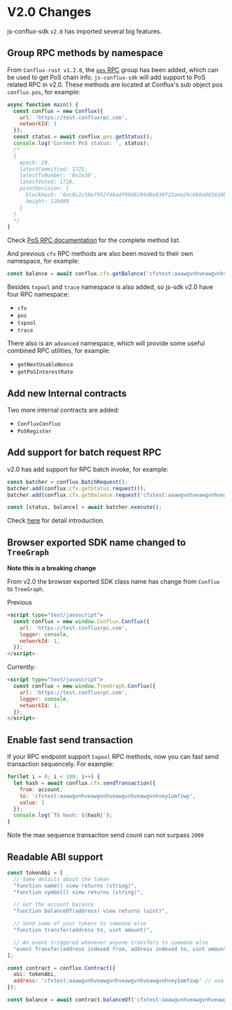 # V2.0 Changes

js-conflux-sdk `v2.0` has imported several big features.

## Group RPC methods by namespace

From `Conflux-rust v1.2.0`, the [`pos` RPC]() group has been added, which can be used to get PoS chain info. `js-conflux-sdk` will add support to PoS related RPC in v2.0. These methods are located at Conflux's sub object pos `conflux.pos`, for example:

```js
async function main() {
  const conflux = new Conflux({
    url: 'https://test.confluxrpc.com',
    networkId: 1
  });
  const status = await conflux.pos.getStatus();
  console.log('Current PoS status: ', status);
  /*
  {
    epoch: 29,
    latestCommitted: 1725,
    latestTxNumber: '0x1e36',
    latestVoted: 1728,
    pivotDecision: {
      blockHash: '0xc8c2c58ef952f48adf00d6204d6e930f23aee26c6b9a903820bea1c012f72f3e',
      height: 120480
    }
  }
  */
}
```

Check [PoS RPC documentation]() for the complete method list.

And previous `cfx` RPC methods are also been moved to their own namespace, for example:

```js
const balance = await conflux.cfx.getBalance('cfxtest:aaawgvnhveawgvnhveawgvnhveawgvnhvey1umfzwp');
```

Besides `txpool` and `trace` namespace is also added, so js-sdk v2.0 have four RPC namespace:

* `cfx`
* `pos`
* `txpool`
* `trace`

There also is an `advanced` namespace, which will provide some useful combined RPC utilities, for example: 

* `getNextUsableNonce`
* `getPoSInterestRate`

## Add new Internal contracts

Two more internal contracts are added:

* `ConfluxConflux`
* `PoSRegister`

## Add support for batch request RPC

v2.0 has add support for RPC batch invoke, for example: 

```js
const batcher = conflux.BatchRequest();
batcher.add(conflux.cfx.getStatus.request());
batcher.add(conflux.cfx.getBalance.request('cfxtest:aaawgvnhveawgvnhveawgvnhveawgvnhvey1umfzwp'));

const [status, balance] = await batcher.execute();
```

Check [here](./batch_rpc.md) for detail introduction.

## Browser exported SDK name changed to `TreeGraph`

**Note this is a breaking change**

From v2.0 the browser exported SDK class name has change from `Conflux` to `TreeGraph`.

Previous

```html
<script type="text/javascript">
  const conflux = new window.Conflux.Conflux({
    url: 'https://test.confluxrpc.com',
    logger: console,
    networkId: 1,
  });
</script>
```

Currently:

```html
<script type="text/javascript">
  const conflux = new window.TreeGraph.Conflux({
    url: 'https://test.confluxrpc.com',
    logger: console,
    networkId: 1,
  });
</script>
```

## Enable fast send transaction

If your RPC endpoint support `txpool` RPC methods, now you can fast send transaction sequencely. For example:

```js
for(let i = 0; i < 100; i++) {
  let hash = await conflux.cfx.sendTransaction({
    from: account,
    to: 'cfxtest:aaawgvnhveawgvnhveawgvnhveawgvnhvey1umfzwp',
    value: 1
  });
  console.log(`TX hash: ${hash}`);
}
```

Note the max sequence transaction send count can not surpass `2000`

## Readable ABI support

```js
const tokenAbi = [
  // Some details about the token
  "function name() view returns (string)",
  "function symbol() view returns (string)",

  // Get the account balance
  "function balanceOf(address) view returns (uint)",

  // Send some of your tokens to someone else
  "function transfer(address to, uint amount)",

  // An event triggered whenever anyone transfers to someone else
  "event Transfer(address indexed from, address indexed to, uint amount)"
];

const contract = conflux.Contract({
  abi: tokenAbi,
  address: 'cfxtest:aaawgvnhveawgvnhveawgvnhveawgvnhvey1umfzwp' // use a valid token address here
});

const balance = await contract.balanceOf('cfxtest:aaawgvnhveawgvnhveawgvnhveawgvnhvey1umfzwp');
```
